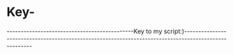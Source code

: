 # Key-
---------------------------------------------Key to my script:)------------------------------------------------------------------------------------------------------
